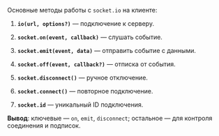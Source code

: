 Основные методы работы с `socket.io` на клиенте:

1. **`io(url, options?)`** — подключение к серверу.
    
2. **`socket.on(event, callback)`** — слушать событие.
    
3. **`socket.emit(event, data)`** — отправить событие с данными.
    
4. **`socket.off(event, callback?)`** — отписка от события.
    
5. **`socket.disconnect()`** — ручное отключение.
    
6. **`socket.connect()`** — повторное подключение.
    
7. **`socket.id`** — уникальный ID подключения.
    

**Вывод**: ключевые — `on`, `emit`, `disconnect`; остальное — для контроля соединения и подписок.